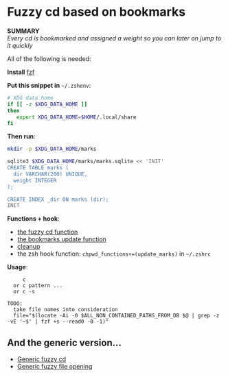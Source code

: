 # Fuzzy cd based on bookmarks

**SUMMARY**  
_Every cd is bookmarked and assigned a weight so you can later on jump to it quickly_

All of the following is needed:  

**Install** [fzf](https://github.com/junegunn/fzf)

**Put this snippet in** `~/.zshenv`:
```sh
# XDG data home
if [[ -z $XDG_DATA_HOME ]]
then
   export XDG_DATA_HOME=$HOME/.local/share
fi
```
**Then run**:
```sh
mkdir -p $XDG_DATA_HOME/marks

sqlite3 $XDG_DATA_HOME/marks/marks.sqlite << 'INIT'
CREATE TABLE marks (
  dir VARCHAR(200) UNIQUE,
  weight INTEGER
);

CREATE INDEX _dir ON marks (dir);
INIT
```
**Functions + hook**:
* [the fuzzy cd function](https://github.com/kurkale6ka/zsh/blob/master/autoload/fuzzy/c)
* [the bookmarks update function](https://github.com/kurkale6ka/zsh/blob/master/autoload/fuzzy/update_marks)
* [cleanup](https://github.com/kurkale6ka/zsh/blob/master/autoload/fuzzy/ccleanup)
* the zsh hook function: `chpwd_functions+=(update_marks)` in `~/.zshrc`

**Usage**:
```
     c
  or c pattern ...
  or c -s

TODO:
  take file names into consideration
  file="$(locate -Ai -0 $ALL_NON_CONTAINED_PATHS_FROM_DB $@ | grep -z -vE '~$' | fzf +s --read0 -0 -1)"
```

## And the generic version...

* [Generic fuzzy cd](https://github.com/kurkale6ka/zsh/blob/master/autoload/fuzzy/cf)
* [Generic fuzzy file opening](https://github.com/kurkale6ka/zsh/blob/master/autoload/fuzzy/vf)
